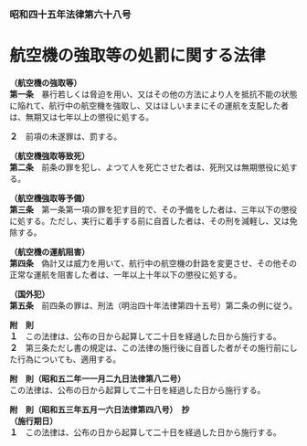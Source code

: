 ### 昭和四十五年法律第六十八号  
# 航空機の強取等の処罰に関する法律  
  
**（航空機の強取等）**  
**第一条**　暴行若しくは脅迫を用い、又はその他の方法により人を抵抗不能の状態に陥れて、航行中の航空機を強取し、又はほしいままにその運航を支配した者は、無期又は七年以上の懲役に処する。  
  
**２**　前項の未遂罪は、罰する。  
  
**（航空機強取等致死）**  
**第二条**　前条の罪を犯し、よつて人を死亡させた者は、死刑又は無期懲役に処する。  
  
**（航空機強取等予備）**  
**第三条**　第一条第一項の罪を犯す目的で、その予備をした者は、三年以下の懲役に処する。ただし、実行に着手する前に自首した者は、その刑を減軽し、又は免除する。  
  
**（航空機の運航阻害）**  
**第四条**　偽計又は威力を用いて、航行中の航空機の針路を変更させ、その他その正常な運航を阻害した者は、一年以上十年以下の懲役に処する。  
  
**（国外犯）**  
**第五条**　前四条の罪は、刑法（明治四十年法律第四十五号）第二条の例に従う。  
  
**附　則**  
**１**　この法律は、公布の日から起算して二十日を経過した日から施行する。  
**２**　第三条ただし書の規定は、この法律の施行後に自首した者がその施行前にした行為についても、適用する。  
  
**附　則（昭和五二年一一月二九日法律第八二号）**  
この法律は、公布の日から起算して二十日を経過した日から施行する。  
  
**附　則（昭和五三年五月一六日法律第四八号）　抄**  
**（施行期日）**  
**１**　この法律は、公布の日から起算して二十日を経過した日から施行する。  
  
